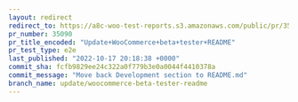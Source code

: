 ```yaml
---
layout: redirect
redirect_to: https://a8c-woo-test-reports.s3.amazonaws.com/public/pr/35090/e2e/index.html
pr_number: 35090
pr_title_encoded: "Update+WooCommerce+beta+tester+README"
pr_test_type: e2e
last_published: "2022-10-17 20:18:38 +0000"
commit_sha: fcfb9829ee24c322a0f779b3e0a0044f4410378a
commit_message: "Move back Development section to README.md"
branch_name: update/woocommerce-beta-tester-readme
---
```

